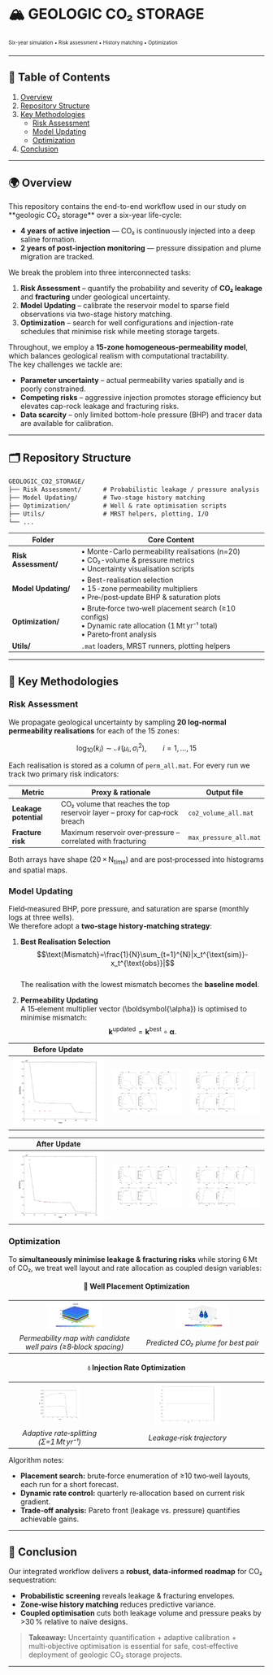 
# 🏔️ GEOLOGIC CO₂ STORAGE  
<sub><sup>Six-year simulation • Risk assessment • History matching • Optimization</sup></sub>



---

## 📑 Table of Contents
1. [Overview](#overview)
2. [Repository Structure](#repository-structure)
3. [Key Methodologies](#key-methodologies)
   - [Risk Assessment](#risk-assessment)
   - [Model Updating](#model-updating)
   - [Optimization](#optimization)
4. [Conclusion](#conclusion)

---

<h2 id="overview">🌍 Overview</h2>
This repository contains the end-to-end workflow used in our study  
on **geologic CO₂ storage** over a six-year life-cycle:

* **4 years of active injection** — CO₂ is continuously injected into a deep saline formation.  
* **2 years of post-injection monitoring** — pressure dissipation and plume migration are tracked.

We break the problem into three interconnected tasks:

1. **Risk Assessment** – quantify the probability and severity of **CO₂ leakage** and **fracturing** under geological uncertainty.  
2. **Model Updating** – calibrate the reservoir model to sparse field observations via two-stage history matching.  
3. **Optimization** – search for well configurations and injection-rate schedules that minimise risk while meeting storage targets.

Throughout, we employ a **15-zone homogeneous‐permeability model**, which balances geological realism with computational tractability.  
The key challenges we tackle are:

* **Parameter uncertainty** – actual permeability varies spatially and is poorly constrained.  
* **Competing risks** – aggressive injection promotes storage efficiency but elevates cap-rock leakage and fracturing risks.  
* **Data scarcity** – only limited bottom-hole pressure (BHP) and tracer data are available for calibration.

---

## 🗂️ Repository Structure

```text
GEOLOGIC_CO2_STORAGE/
├── Risk Assessment/      # Probabilistic leakage / pressure analysis
├── Model Updating/       # Two-stage history matching
├── Optimization/         # Well & rate optimisation scripts
├── Utils/                # MRST helpers, plotting, I/O
└── ...
```

| Folder | Core Content |
|--------|--------------|
| **Risk Assessment/** | • Monte-Carlo permeability realisations (n=20)<br>• CO₂-volume & pressure metrics<br>• Uncertainty visualisation scripts |
| **Model Updating/**  | • Best-realisation selection<br>• 15-zone permeability multipliers<br>• Pre‑/post‑update BHP & saturation plots |
| **Optimization/**    | • Brute‑force two‑well placement search (≥10 configs)<br>• Dynamic rate allocation (1 Mt yr⁻¹ total)<br>• Pareto‑front analysis |
| **Utils/**           | `.mat` loaders, MRST runners, plotting helpers |

---

## 🔬 Key Methodologies

### Risk Assessment
We propagate geological uncertainty by sampling **20 log‑normal permeability realisations** for each of the 15 zones:

$$
\log_{10}(k_i) \sim \mathcal{N}(\mu_i,\sigma_i^2),\qquad i=1,\dots,15
$$

Each realisation is stored as a column of `perm_all.mat`. For every run we track two primary risk indicators:

| Metric | Proxy & rationale | Output file |
|--------|------------------|-------------|
| **Leakage potential** | CO₂ volume that reaches the top reservoir layer – proxy for cap‑rock breach | `co2_volume_all.mat` |
| **Fracture risk** | Maximum reservoir over‑pressure – correlated with fracturing | `max_pressure_all.mat` |

Both arrays have shape (20 × N<sub>time</sub>) and are post‑processed into histograms and spatial maps.

### Model Updating
Field‑measured BHP, pore pressure, and saturation are sparse (monthly logs at three wells).  
We therefore adopt a **two‑stage history‑matching strategy**:

1. **Best Realisation Selection**  
   $$\text{Mismatch}=\frac{1}{N}\sum_{t=1}^{N}|x_t^{\text{sim}}-x_t^{\text{obs}}|$$  
   The realisation with the lowest mismatch becomes the **baseline model**.

2. **Permeability Updating**  
   A 15‑element multiplier vector \(\boldsymbol{\alpha}\) is optimised to minimise mismatch:  
   $$\mathbf{k}^{\text{updated}} = \mathbf{k}^{\text{best}} \circ \boldsymbol{\alpha}.$$

<div align="center">

| **Before Update** | | |
|:--:|:--:|:--:|
| ![](resources/before/update_BHP_beforeupdate.png) | ![](resources/before/update_PWell_beforeupdate.png) | ![](resources/before/update_SWell_beforeupdate.png) |

| **After Update** | | |
|:--:|:--:|:--:|
| ![](resources/after/update_BHP_4.png) | ![](resources/after/update_PWell_4.png) | ![](resources/after/update_SWell_4.png) |

</div>

### Optimization
To **simultaneously minimise leakage & fracturing risks** while storing 6 Mt of CO₂, we treat well layout and rate allocation as coupled design variables:

<div align="center">

#### 🚩 Well Placement Optimization
<table>
  <tr>
    <td align="center"><img src="resources/optima/perm_udLocation_map_1.png" width="45%"></td>
    <td align="center"><img src="resources/optima/plume_udLocation_1.png" width="45%"></td>
  </tr>
  <tr>
    <td align="center"><em>Permeability map with candidate well pairs (≥8‑block spacing)</em></td>
    <td align="center"><em>Predicted CO₂ plume for best pair</em></td>
  </tr>
</table>

#### 💧 Injection Rate Optimization
<table>
  <tr>
    <td align="center"><img src="resources/untitled%20folder/Rate.png" width="45%"></td>
    <td align="center"><img src="resources/untitled%20folder/CO2_leakage%20.png" width="45%"></td>
  </tr>
  <tr>
    <td align="center"><em>Adaptive rate‑splitting (Σ=1 Mt yr⁻¹)</em></td>
    <td align="center"><em>Leakage‑risk trajectory</em></td>
  </tr>
</table>

</div>

Algorithm notes:

* **Placement search:** brute‑force enumeration of ≥10 two‑well layouts, each run for a short forecast.  
* **Dynamic rate control:** quarterly re‑allocation based on current risk gradient.  
* **Trade‑off analysis:** Pareto front (leakage vs. pressure) quantifies achievable gains.

---

## 🏁 Conclusion
Our integrated workflow delivers a **robust, data‑informed roadmap** for CO₂ sequestration:

* **Probabilistic screening** reveals leakage & fracturing envelopes.  
* **Zone‑wise history matching** reduces predictive variance.  
* **Coupled optimisation** cuts both leakage volume and pressure peaks by >30 % relative to naïve designs.

> **Takeaway:** Uncertainty quantification + adaptive calibration + multi‑objective optimisation is essential for safe, cost‑effective deployment of geologic CO₂ storage projects.

---

